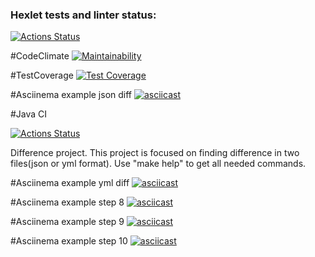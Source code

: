### Hexlet tests and linter status:
[![Actions Status](https://github.com/Se4iv/java-project-71/actions/workflows/hexlet-check.yml/badge.svg)](https://github.com/Se4iv/java-project-71/actions)

#CodeClimate
[![Maintainability](https://api.codeclimate.com/v1/badges/173655bb9706150285b4/maintainability)](https://codeclimate.com/github/Se4iv/java-project-71/maintainability)

#TestCoverage
[![Test Coverage](https://api.codeclimate.com/v1/badges/173655bb9706150285b4/test_coverage)](https://codeclimate.com/github/Se4iv/java-project-71/test_coverage)

#Asciinema example json diff
[![asciicast](https://asciinema.org/a/B4Z1LZZeDE95dWOJ6fBfx0Db9.svg)](https://asciinema.org/a/B4Z1LZZeDE95dWOJ6fBfx0Db9)

#Java CI

[![Actions Status](https://github.com/Se4iv/java-project-71/actions/workflows/main.yml/badge.svg)](https://github.com/Se4iv/java-project-71/actions)

Difference project.
This project is focused on finding difference in two files(json or yml format).
Use "make help" to get all needed commands.


#Asciinema example yml diff
[![asciicast](https://asciinema.org/a/Dh1xMz5eebXznpuGnNd79z9nd.svg)](https://asciinema.org/a/Dh1xMz5eebXznpuGnNd79z9nd)

#Asciinema example step 8
[![asciicast](https://asciinema.org/a/UWXMMeY9jw2PvBUsqHuo5JqhH.svg)](https://asciinema.org/a/UWXMMeY9jw2PvBUsqHuo5JqhH)

#Asciinema example step 9
[![asciicast](https://asciinema.org/a/JEuvYpt4Y7kwzwPZSUesGTq6l.svg)](https://asciinema.org/a/JEuvYpt4Y7kwzwPZSUesGTq6l)

#Asciinema example step 10
[![asciicast](https://asciinema.org/a/lWiR7xUVuEO4kSHMeRQ8ArKC6.svg)](https://asciinema.org/a/lWiR7xUVuEO4kSHMeRQ8ArKC6)
